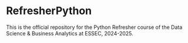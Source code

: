 # RefresherPython

This is the official repository for the Python Refresher course of the Data Science & Business Analytics at ESSEC, 2024-2025.
